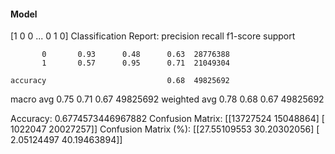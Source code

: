 #### Model
[1 0 0 ... 0 1 0]
Classification Report:
              precision    recall  f1-score   support

           0       0.93      0.48      0.63  28776388
           1       0.57      0.95      0.71  21049304

    accuracy                           0.68  49825692
   macro avg       0.75      0.71      0.67  49825692
weighted avg       0.78      0.68      0.67  49825692

Accuracy: 0.6774573446967882
Confusion Matrix:
[[13727524 15048864]
 [ 1022047 20027257]]
Confusion Matrix (%):
[[27.55109553 30.20302056]
 [ 2.05124497 40.19463894]]
